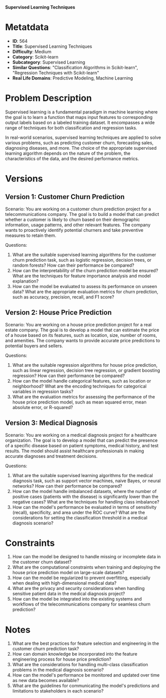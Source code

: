 **Supervised Learning Techniques**

# Metatdata

- **ID**: 564
- **Title**: Supervised Learning Techniques
- **Difficulty**: Medium
- **Category**: Scikit-learn
- **Subcategory**: Supervised Learning
- **Similar Questions**: "Classification Algorithms in Scikit-learn", "Regression Techniques with Scikit-learn"
- **Real Life Domains**: Predictive Modeling, Machine Learning

# Problem Description

Supervised learning is a fundamental paradigm in machine learning where the goal is to learn a function that maps input features to corresponding output labels based on a labeled training dataset. It encompasses a wide range of techniques for both classification and regression tasks.

In real-world scenarios, supervised learning techniques are applied to solve various problems, such as predicting customer churn, forecasting sales, diagnosing diseases, and more. The choice of the appropriate supervised learning algorithm depends on the nature of the problem, the characteristics of the data, and the desired performance metrics.

# Versions

## Version 1: Customer Churn Prediction

Scenario:
You are working on a customer churn prediction project for a telecommunications company. The goal is to build a model that can predict whether a customer is likely to churn based on their demographic information, usage patterns, and other relevant features. The company wants to proactively identify potential churners and take preventive measures to retain them.

Questions:

1. What are the suitable supervised learning algorithms for the customer churn prediction task, such as logistic regression, decision trees, or random forests? How can their performance be compared?
2. How can the interpretability of the churn prediction model be ensured? What are the techniques for feature importance analysis and model explanation?
3. How can the model be evaluated to assess its performance on unseen data? What are the appropriate evaluation metrics for churn prediction, such as accuracy, precision, recall, and F1 score?

## Version 2: House Price Prediction

Scenario:
You are working on a house price prediction project for a real estate company. The goal is to develop a model that can estimate the price of a house based on its features, such as location, size, number of rooms, and amenities. The company wants to provide accurate price predictions to potential buyers and sellers.

Questions:

1. What are the suitable regression algorithms for house price prediction, such as linear regression, decision tree regression, or gradient boosting regression? How can their performance be compared?
2. How can the model handle categorical features, such as location or neighborhood? What are the encoding techniques for categorical variables in regression tasks?
3. What are the evaluation metrics for assessing the performance of the house price prediction model, such as mean squared error, mean absolute error, or R-squared?

## Version 3: Medical Diagnosis

Scenario:
You are working on a medical diagnosis project for a healthcare organization. The goal is to develop a model that can predict the presence of a specific disease based on patient symptoms, medical history, and test results. The model should assist healthcare professionals in making accurate diagnoses and treatment decisions.

Questions:

1. What are the suitable supervised learning algorithms for the medical diagnosis task, such as support vector machines, naive Bayes, or neural networks? How can their performance be compared?
2. How can the model handle imbalanced datasets, where the number of positive cases (patients with the disease) is significantly lower than the negative cases? What are the techniques for handling class imbalance?
3. How can the model's performance be evaluated in terms of sensitivity (recall), specificity, and area under the ROC curve? What are the considerations for setting the classification threshold in a medical diagnosis scenario?

# Constraints

1. How can the model be designed to handle missing or incomplete data in the customer churn dataset?
2. What are the computational constraints when training and deploying the house price prediction model on large-scale datasets?
3. How can the model be regularized to prevent overfitting, especially when dealing with high-dimensional medical data?
4. What are the privacy and security considerations when handling sensitive patient data in the medical diagnosis project?
5. How can the model be integrated into the existing systems and workflows of the telecommunications company for seamless churn prediction?

# Notes

1. What are the best practices for feature selection and engineering in the customer churn prediction task?
2. How can domain knowledge be incorporated into the feature engineering process for house price prediction?
3. What are the considerations for handling multi-class classification problems in the medical diagnosis scenario?
4. How can the model's performance be monitored and updated over time as new data becomes available?
5. What are the guidelines for communicating the model's predictions and limitations to stakeholders in each scenario?
